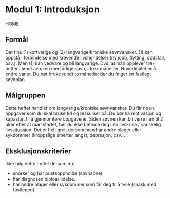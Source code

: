 # Modul 1: Introduksjon

[HOME](../README.md)

## Formål

Det fins (1) kortvarige og (2) langvarige/kroniske søvnvansker. (1) kan oppstå i forbindelse med krevende livshendelser (ny jobb, flytting, dødsfall, osv.). Men (1) kan vedvare og bli langvarige. Dvs. at man opplever tre+ netter i løpet av uken med årlige søvn, i tre+ måneder. 
Hovedmålet er å endre vaner. Du bør bruke rundt to måneder der du følger en fastlagt søvnplan.

## Målgruppen
Dette heftet handler om langvarige/kroniske søvnvansker. Du får noen oppgaver som du skal bruke tid og ressurser på. Du bør ha motivasjon og kapasitet til å gjennomføre oppgavene. Siden søvnen kan bli verre i en til 2 uker etter at man startet, bør du ikke befinne deg i en livskrise / vanskelig livssituasjon. 
Det er helt greit dersom man har andre plager eller sykdommer (kroppslige smerter, angst, depresjon, osv.).

## Eksklusjonskriterier

Ikke følg dette heftet dersom du:
* snorker og har pusteoppholde (søvnapne).
* har diagnosen biploar lidelse.
* har andre plager eller sykdommer som får deg til å tvile (snakk med fastlegen).
